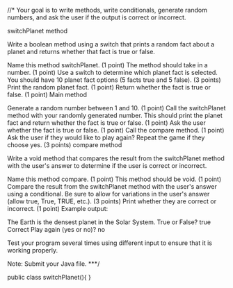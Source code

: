  //* Your goal is to write methods, write conditionals, generate random numbers, and ask the user if the output is correct or incorrect.

switchPlanet method

Write a boolean method using a switch that prints a random fact about a planet and returns whether that fact is true or false.

Name this method switchPlanet. (1 point)
The method should take in a number. (1 point)
Use a switch to determine which planet fact is selected. You should have 10 planet fact options (5 facts true and 5 false). (3 points)
Print the random planet fact. (1 point)
Return whether the fact is true or false. (1 point)
Main method

Generate a random number between 1 and 10. (1 point)
Call the switchPlanet method with your randomly generated number. This should print the planet fact and return whether the fact is true or false. (1 point)
Ask the user whether the fact is true or false. (1 point)
Call the compare method. (1 point)
Ask the user if they would like to play again? Repeat the game if they choose yes. (3 points)
compare method

Write a void method that compares the result from the switchPlanet method with the user's answer to determine if the user is correct or incorrect.

Name this method compare. (1 point)
This method should be void. (1 point)
Compare the result from the switchPlanet method with the user's answer using a conditional. Be sure to allow for variations in the user's answer (allow true, True, TRUE, etc.). (3 points)
Print whether they are correct or incorrect. (1 point)
Example output:  

The Earth is the densest planet in the Solar System.
True or False?   true
Correct
Play again (yes or no)?  no

Test your program several times using different input to ensure that it is working properly.

Note: Submit your Java file.
***/

public class switchPlanet(){
}